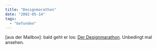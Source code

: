 ```yaml
---
title: "Designmarathon"
date: "2002-05-14"
tags:
  - "Gefunden"
---
```


\[aus der Mailbox\]: bald geht er los: [Der Designmarathon](http://www.designmarathon.com/). Unbedingt mal ansehen.
